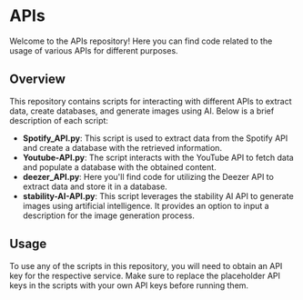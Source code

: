 # APIs

Welcome to the APIs repository! Here you can find code related to the usage of various APIs for different purposes.

## Overview

This repository contains scripts for interacting with different APIs to extract data, create databases, and generate images using AI. Below is a brief description of each script:

- **Spotify_API.py**: This script is used to extract data from the Spotify API and create a database with the retrieved information.
- **Youtube-API.py**: The script interacts with the YouTube API to fetch data and populate a database with the obtained content.
- **deezer_API.py**: Here you'll find code for utilizing the Deezer API to extract data and store it in a database.
- **stability-AI-API.py**: This script leverages the stability AI API to generate images using artificial intelligence. It provides an option to input a description for the image generation process.

## Usage

To use any of the scripts in this repository, you will need to obtain an API key for the respective service. Make sure to replace the placeholder API keys in the scripts with your own API keys before running them.
